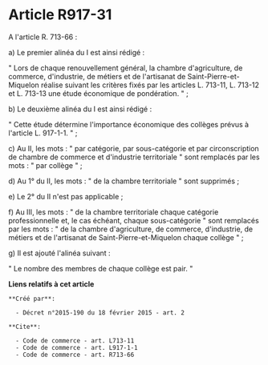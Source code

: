 # Article R917-31

A l'article R. 713-66 : 

a) Le premier alinéa du I est ainsi rédigé : 

" Lors de chaque renouvellement général, la chambre d'agriculture, de commerce, d'industrie, de métiers et de l'artisanat de
Saint-Pierre-et-Miquelon réalise suivant les critères fixés par les articles L. 713-11, L. 713-12 et L. 713-13 une étude
économique de pondération. " ; 

b) Le deuxième alinéa du I est ainsi rédigé : 

" Cette étude détermine l'importance économique des collèges prévus à l'article L. 917-1-1. " ; 

c) Au II, les mots : " par catégorie, par sous-catégorie et par circonscription de chambre de commerce et d'industrie
territoriale " sont remplacés par les mots : " par collège " ; 

d) Au 1° du II, les mots : " de la chambre territoriale " sont supprimés ; 

e) Le 2° du II n'est pas applicable ; 

f) Au III, les mots : " de la chambre territoriale chaque catégorie professionnelle et, le cas échéant, chaque sous-catégorie
" sont remplacés par les mots : " de la chambre d'agriculture, de commerce, d'industrie, de métiers et de l'artisanat de
Saint-Pierre-et-Miquelon chaque collège " ; 

g) Il est ajouté l'alinéa suivant : 

" Le nombre des membres de chaque collège est pair. "

**Liens relatifs à cet article**

	**Créé par**:

	  - Décret n°2015-190 du 18 février 2015 - art. 2

	**Cite**:

	  - Code de commerce - art. L713-11
	  - Code de commerce - art. L917-1-1
	  - Code de commerce - art. R713-66
